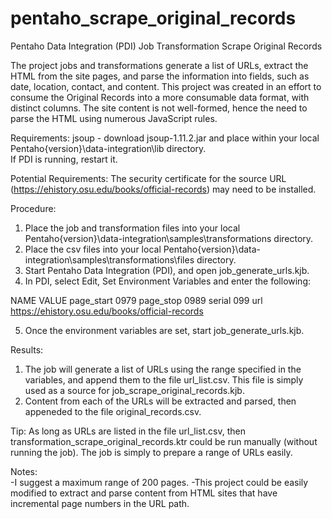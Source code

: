 # pentaho_scrape_original_records
Pentaho Data Integration (PDI) Job Transformation Scrape Original Records

The project jobs and transformations generate a list of URLs, extract the HTML from the site pages, and parse the information into fields, such as date, location, contact, and content. This project was created in an effort to consume the Original Records into a more consumable data format, with distinct columns.  The site content is not well-formed, hence the need to parse the HTML using numerous JavaScript rules.  

Requirements:
jsoup - download jsoup-1.11.2.jar and place within your local Pentaho\{version}\data-integration\lib directory.  
If PDI is running, restart it.

Potential Requirements:
The security certificate for the source URL (https://ehistory.osu.edu/books/official-records) may need to be installed.

Procedure:
1.  Place the job and transformation files into your local Pentaho\{version}\data-integration\samples\transformations directory.
2.  Place the csv files into your local Pentaho\{version}\data-integration\samples\transformations\files directory.
3.  Start Pentaho Data Integration (PDI), and open job_generate_urls.kjb.
4.  In PDI, select Edit, Set Environment Variables and enter the following:

NAME        VALUE
page_start  0979
page_stop   0989
serial      099
url         https://ehistory.osu.edu/books/official-records

5.  Once the environment variables are set, start job_generate_urls.kjb.

Results:
1.  The job will generate a list of URLs using the range specified in the variables, and append them to the file url_list.csv.
    This file is simply used as a source for job_scrape_original_records.kjb.
2.  Content from each of the URLs will be extracted and parsed, then appeneded to the file original_records.csv.

Tip:  As long as URLs are listed in the file url_list.csv, then transformation_scrape_original_records.ktr could be run manually (without running the job).  The job is simply to prepare a range of URLs easily.

Notes:  
-I suggest a maximum range of 200 pages.
-This project could be easily modified to extract and parse content from HTML sites that have incremental page numbers in the URL path.
